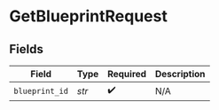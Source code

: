 # GetBlueprintRequest


## Fields

| Field              | Type               | Required           | Description        |
| ------------------ | ------------------ | ------------------ | ------------------ |
| `blueprint_id`     | *str*              | :heavy_check_mark: | N/A                |